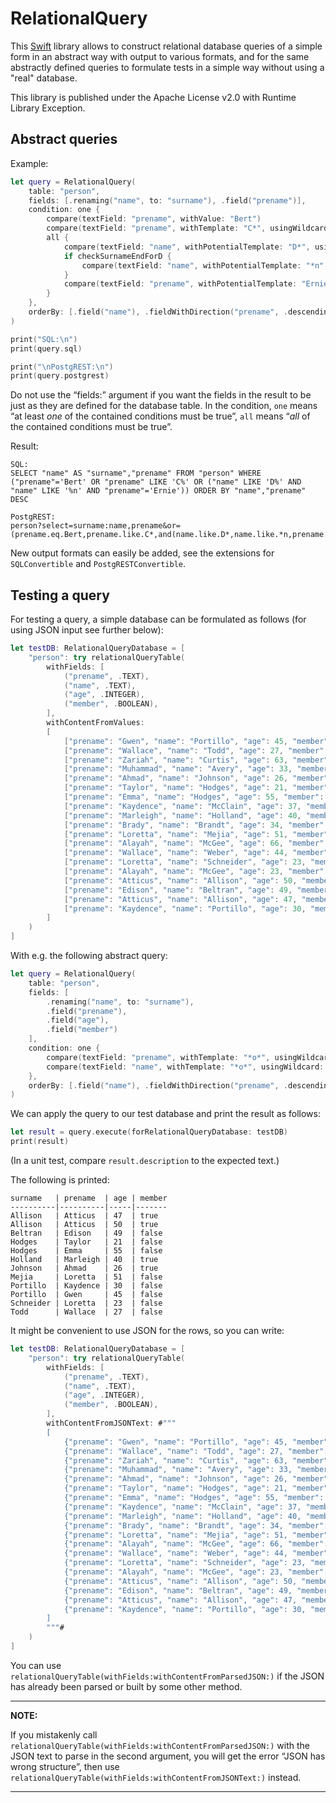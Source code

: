 # RelationalQuery

This [Swift](https://www.swift.org/) library allows to construct relational database queries of a simple form in an abstract way with output to various formats, and for the same abstractly defined queries to formulate tests in a simple way without using a "real" database.

This library is published under the Apache License v2.0 with Runtime Library Exception.

## Abstract queries

Example:

```swift
let query = RelationalQuery(
    table: "person",
    fields: [.renaming("name", to: "surname"), .field("prename")],
    condition: one {
        compare(textField: "prename", withValue: "Bert")
        compare(textField: "prename", withTemplate: "C*", usingWildcard: "*")
        all {
            compare(textField: "name", withPotentialTemplate: "D*", usingWildcard: "*")
            if checkSurnameEndForD {
                compare(textField: "name", withPotentialTemplate: "*n", usingWildcard: "*")
            }
            compare(textField: "prename", withPotentialTemplate: "Ernie", usingWildcard: "*")
        }
    },
    orderBy: [.field("name"), .fieldWithDirection("prename", .descending)]
)

print("SQL:\n")
print(query.sql)

print("\nPostgREST:\n")
print(query.postgrest)
```

Do not use the “fields:” argument if you want the fields in the result to be just as they are defined for the database table. In the condition, `one` means “at least _one_ of the contained conditions must be true”, `all` means “_all_ of the contained conditions must be true”.

Result:

```text
SQL:
SELECT "name" AS "surname","prename" FROM "person" WHERE ("prename"='Bert' OR "prename" LIKE 'C%' OR ("name" LIKE 'D%' AND "name" LIKE '%n' AND "prename"='Ernie')) ORDER BY "name","prename" DESC

PostgREST:
person?select=surname:name,prename&or=(prename.eq.Bert,prename.like.C*,and(name.like.D*,name.like.*n,prename.eq.Ernie))&order=name,prename.desc"
```

New output formats can easily be added, see the extensions for `SQLConvertible` and `PostgRESTConvertible`.

## Testing a query

For testing a query, a simple database can be formulated as follows (for using JSON input see further below):

```swift
let testDB: RelationalQueryDatabase = [
    "person": try relationalQueryTable(
        withFields: [
            ("prename", .TEXT),
            ("name", .TEXT),
            ("age", .INTEGER),
            ("member", .BOOLEAN),
        ],
        withContentFromValues:
        [
            ["prename": "Gwen", "name": "Portillo", "age": 45, "member": false],
            ["prename": "Wallace", "name": "Todd", "age": 27, "member": false],
            ["prename": "Zariah", "name": "Curtis", "age": 63, "member": false],
            ["prename": "Muhammad", "name": "Avery", "age": 33, "member": true],
            ["prename": "Ahmad", "name": "Johnson", "age": 26, "member": true],
            ["prename": "Taylor", "name": "Hodges", "age": 21, "member": false],
            ["prename": "Emma", "name": "Hodges", "age": 55, "member": false],
            ["prename": "Kaydence", "name": "McClain", "age": 37, "member": false],
            ["prename": "Marleigh", "name": "Holland", "age": 40, "member": true],
            ["prename": "Brady", "name": "Brandt", "age": 34, "member": false],
            ["prename": "Loretta", "name": "Mejia", "age": 51, "member": false],
            ["prename": "Alayah", "name": "McGee", "age": 66, "member": false],
            ["prename": "Wallace", "name": "Weber", "age": 44, "member": true],
            ["prename": "Loretta", "name": "Schneider", "age": 23, "member": false],
            ["prename": "Alayah", "name": "McGee", "age": 23, "member": false],
            ["prename": "Atticus", "name": "Allison", "age": 50, "member": true],
            ["prename": "Edison", "name": "Beltran", "age": 49, "member": false],
            ["prename": "Atticus", "name": "Allison", "age": 47, "member": true],
            ["prename": "Kaydence", "name": "Portillo", "age": 30, "member": false],
        ]
    )
]
```

With e.g. the following abstract query:

```swift
let query = RelationalQuery(
    table: "person",
    fields: [
        .renaming("name", to: "surname"),
        .field("prename"),
        .field("age"),
        .field("member")
    ],
    condition: one {
        compare(textField: "prename", withTemplate: "*o*", usingWildcard: "*")
        compare(textField: "name", withTemplate: "*o*", usingWildcard: "*")
    },
    orderBy: [.field("name"), .fieldWithDirection("prename", .descending)]
)
```

We can apply the query to our test database and print the result as follows:

```swift
let result = query.execute(forRelationalQueryDatabase: testDB)
print(result)
```

(In a unit test, compare `result.description` to the expected text.)

The following is printed:

```text
surname   | prename  | age | member
----------|----------|-----|-------
Allison   | Atticus  | 47  | true  
Allison   | Atticus  | 50  | true  
Beltran   | Edison   | 49  | false 
Hodges    | Taylor   | 21  | false 
Hodges    | Emma     | 55  | false 
Holland   | Marleigh | 40  | true  
Johnson   | Ahmad    | 26  | true  
Mejia     | Loretta  | 51  | false 
Portillo  | Kaydence | 30  | false 
Portillo  | Gwen     | 45  | false 
Schneider | Loretta  | 23  | false 
Todd      | Wallace  | 27  | false 
```

It might be convenient to use JSON for the rows, so you can write:

```swift
let testDB: RelationalQueryDatabase = [
    "person": try relationalQueryTable(
        withFields: [
            ("prename", .TEXT),
            ("name", .TEXT),
            ("age", .INTEGER),
            ("member", .BOOLEAN),
        ],
        withContentFromJSONText: #"""
        [
            {"prename": "Gwen", "name": "Portillo", "age": 45, "member": false},
            {"prename": "Wallace", "name": "Todd", "age": 27, "member": false}, 
            {"prename": "Zariah", "name": "Curtis", "age": 63, "member": false}, 
            {"prename": "Muhammad", "name": "Avery", "age": 33, "member": true}, 
            {"prename": "Ahmad", "name": "Johnson", "age": 26, "member": true}, 
            {"prename": "Taylor", "name": "Hodges", "age": 21, "member": false},
            {"prename": "Emma", "name": "Hodges", "age": 55, "member": false}, 
            {"prename": "Kaydence", "name": "McClain", "age": 37, "member": false}, 
            {"prename": "Marleigh", "name": "Holland", "age": 40, "member": true}, 
            {"prename": "Brady", "name": "Brandt", "age": 34, "member": false}, 
            {"prename": "Loretta", "name": "Mejia", "age": 51, "member": false}, 
            {"prename": "Alayah", "name": "McGee", "age": 66, "member": false}, 
            {"prename": "Wallace", "name": "Weber", "age": 44, "member": true}, 
            {"prename": "Loretta", "name": "Schneider", "age": 23, "member": false}, 
            {"prename": "Alayah", "name": "McGee", "age": 23, "member": false}, 
            {"prename": "Atticus", "name": "Allison", "age": 50, "member": true}, 
            {"prename": "Edison", "name": "Beltran", "age": 49, "member": false}, 
            {"prename": "Atticus", "name": "Allison", "age": 47, "member": true}, 
            {"prename": "Kaydence", "name": "Portillo", "age": 30, "member": false}
        ]
        """#
    )
]
```

You can use `relationalQueryTable(withFields:withContentFromParsedJSON:)` if the JSON has already been parsed or built by some other method.

---

**NOTE:**

If you mistakenly call `relationalQueryTable(withFields:withContentFromParsedJSON:)` with the JSON text to parse in the second argument, you will get the error “JSON has wrong structure”, then use `relationalQueryTable(withFields:withContentFromJSONText:)` instead.

---

